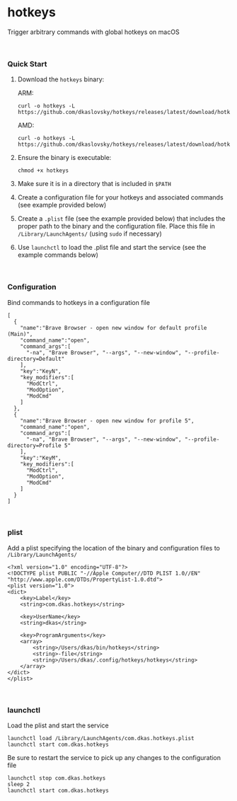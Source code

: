 # hotkeys
Trigger arbitrary commands with global hotkeys on macOS

<br/>

### Quick Start
1. Download the `hotkeys` binary:
   
    ARM:
    ```
    curl -o hotkeys -L https://github.com/dkaslovsky/hotkeys/releases/latest/download/hotkeys_darwin_arm64
    ```
    AMD:
    ```
    curl -o hotkeys -L https://github.com/dkaslovsky/hotkeys/releases/latest/download/hotkeys_darwin_amd64
    ```
2. Ensure the binary is executable:
   ```
   chmod +x hotkeys
   ```
3. Make sure it is in a directory that is included in `$PATH`
4. Create a configuration file for your hotkeys and associated commands (see example provided below)
5. Create a `.plist` file (see the example provided below) that includes the proper path to the binary and the configuration file. Place this file in `/Library/LaunchAgents/` (using `sudo` if necessary)
7. Use `launchctl` to load the .plist file and start the service (see the example commands below)

<br/>

### Configuration
Bind commands to hotkeys in a configuration file
```
[
  {
    "name":"Brave Browser - open new window for default profile (Main)",
    "command_name":"open",
    "command_args":[
      "-na", "Brave Browser", "--args", "--new-window", "--profile-directory=Default"
    ],
    "key":"KeyN",
    "key_modifiers":[
      "ModCtrl",
      "ModOption",
      "ModCmd"
    ]
  },
  {
    "name":"Brave Browser - open new window for profile 5",
    "command_name":"open",
    "command_args":[
      "-na", "Brave Browser", "--args", "--new-window", "--profile-directory=Profile 5"
    ],
    "key":"KeyM",
    "key_modifiers":[
      "ModCtrl",
      "ModOption",
      "ModCmd"
    ]
  }
]
```

<br/>

### plist
Add a plist specifying the location of the binary and configuration files to `/Library/LaunchAgents/`
```
<?xml version="1.0" encoding="UTF-8"?>
<!DOCTYPE plist PUBLIC "-//Apple Computer//DTD PLIST 1.0//EN" "http://www.apple.com/DTDs/PropertyList-1.0.dtd">
<plist version="1.0">
<dict>
    <key>Label</key>
    <string>com.dkas.hotkeys</string>

    <key>UserName</key>
    <string>dkas</string>

    <key>ProgramArguments</key>
    <array>
        <string>/Users/dkas/bin/hotkeys</string>
        <string>-file</string>
        <string>/Users/dkas/.config/hotkeys/hotkeys</string>
    </array>
</dict>
</plist>
```

<br/>

### launchctl
Load the plist and start the service
```
launchctl load /Library/LaunchAgents/com.dkas.hotkeys.plist
launchctl start com.dkas.hotkeys
```
Be sure to restart the service to pick up any changes to the configuration file
```
launchctl stop com.dkas.hotkeys
sleep 2
launchctl start com.dkas.hotkeys
```

